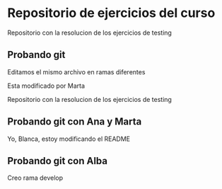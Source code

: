# Repositorio de ejercicios del curso
Repositorio con la resolucion de los ejercicios de testing

## Probando git
Editamos el mismo archivo en ramas diferentes 

Esta modificado por Marta 


Repositorio con la resolucion de los ejercicios de testing


## Probando git con Ana y Marta

Yo, Blanca, estoy modificando el README

## Probando git con Alba
Creo rama develop


